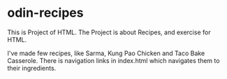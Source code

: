 # odin-recipes

This is Project of HTML.
The Project is about Recipes, and exercise for HTML.

I've made few recipes, like Sarma, Kung Pao Chicken and Taco Bake Casserole.
There is navigation links in index.html which navigates them to their ingredients.